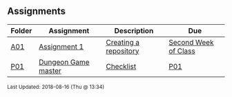 ## Assignments
| Folder | Assignment | Description | Due|
 | ------------|------------|------------|------------|
 | [A01](https://github.com/rugbyprof/2143-Object-Oriented-Programming/tree/master/Assignments/A01) | [ Assignment 1 ](https://github.com/rugbyprof/2143-Object-Oriented-Programming/tree/master/Assignments/A01) | [ Creating a repository](https://github.com/rugbyprof/2143-Object-Oriented-Programming/tree/master/Assignments/A01) | [Second Week of Class](https://github.com/rugbyprof/2143-Object-Oriented-Programming/tree/master/Assignments/A01) |
 | [P01](https://github.com/rugbyprof/2143-Object-Oriented-Programming/tree/master/Assignments/P01) | [ Dungeon Game master ](https://github.com/rugbyprof/2143-Object-Oriented-Programming/tree/master/Assignments/P01) | [ Checklist](https://github.com/rugbyprof/2143-Object-Oriented-Programming/tree/master/Assignments/P01) | [P01](https://github.com/rugbyprof/2143-Object-Oriented-Programming/tree/master/Assignments/P01) | [|        | Item                                                                   | Value   | Earned |](https://github.com/rugbyprof/2143-Object-Oriented-Programming/tree/master/Assignments/P01) |

<sup>Last Updated: 2018-08-16 (Thu @ 13:34)</sup>